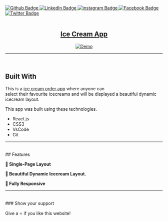 <div id="badges">
  <a href="https://github.com/Prasanto19">
    <img src="https://img.shields.io/badge/GitHub-100000?style=for-the-badge&logo=github&logoColor=white" alt="Github Badge"/>
  </a>
  <a href="https://www.linkedin.com/in/prasanto19/">
    <img src="https://img.shields.io/badge/LinkedIn-0077B5?style=for-the-badge&logo=linkedin&logoColor=white" alt="LinkedIn Badge"/>
  </a>
  <a href="https://www.instagram.com/prasanto19">
    <img src="https://img.shields.io/badge/Instagram-E4405F?style=for-the-badge&logo=instagram&logoColor=white" alt="instagram Badge"/>
  </a>
  <a href="https://www.facebook.com/prasanto.cou">
    <img src="https://img.shields.io/badge/Facebook-1877F2?style=for-the-badge&logo=facebook&logoColor=white" alt="Facebook Badge"/>
  </a>
  <a href="https://twitter.com/Prasanto19">
    <img src="https://img.shields.io/badge/Twitter-1DA1F2?style=for-the-badge&logo=twitter&logoColor=white" alt="Twitter Badge"/>
  </a>
</div>
<Br>
<h2  id="header" align="center">
  <a  href="https://react-icecream.netlify.app" >Ice Cream App</a>
</h2>
<div align="center">
  <a href="https://react-icecream.netlify.app" target="_blank">
   <img alt="Demo" src="./public/favion.png" />
  </a>
</div>

<hr>
<Br>

## Built With

This is a <a href="https://react-icecream.netlify.app" target="_blank">ice cream order app</a> where anyone can <br/> select their favourite 
icecreams and will be displayed a beautiful dynamic icecream layout.

This app was built using these technologies.

- React.js
- CSS3
- VsCode
- Git
<hr>
<Br>
## Features

**📖 Single-Page Layout**

**🎨 Beautiful Dynamic Icecream Layout.**

**📱 Fully Responsive**
<hr>
<Br>
### Show your support

Give a ⭐ if you like this website!
